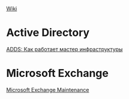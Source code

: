 [Wiki](https://github.com/mgotch/mgotch.github.io/wiki)

# Active Directory
[ADDS: Как работает мастер инфраструктуры](https://github.com/mgotch/mgotch.github.io/wiki/ADDS:-%D0%9A%D0%B0%D0%BA-%D1%80%D0%B0%D0%B1%D0%BE%D1%82%D0%B0%D0%B5%D1%82-%D0%BC%D0%B0%D1%81%D1%82%D0%B5%D1%80-%D0%B8%D0%BD%D1%84%D1%80%D0%B0%D1%81%D1%82%D1%80%D1%83%D0%BA%D1%82%D1%83%D1%80%D1%8B)

# Microsoft Exchange
[Microsoft Exchange Maintenance](https://github.com/mgotch/mgotch.github.io/wiki/Microsoft-Exchange-Maintenance)
